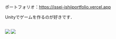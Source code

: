 ポートフォリオ：https://issei-ishiiportfolio.vercel.app

Unityでゲームを作るのが好きです．

<br><a href="https://github.com/anuraghazra/github-readme-stats">
  <img align="left" src="https://github-readme-stats.vercel.app/api?username=IshIsseI&count_private=false&show_icons=true" />
</a>
<a href="https://github.com/anuraghazra/github-readme-stats">
  <img align="left" src="https://github-readme-stats.vercel.app/api/top-langs/?username=IshIsseI&count_private=true" />
</a>
